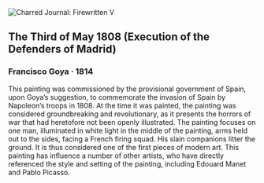 <div class="artwork-of-the-day">
  <div class="container">
    <div class="img-wrapper">
      <img
        src="https://uploads4.wikiart.org/images/francisco-goya/execution-of-the-defenders-of-madrid-3rd-may-1808-1814.jpg!Large.jpg"
        alt="Charred Journal: Firewritten V" />
    </div>
    <div class="artwork-detail">
      <div class="artwork-origin"> 
        <h2 class="artwork-name">The Third of May 1808 (Execution of the Defenders of Madrid)</h2>
        <h3 class="artist">
          Francisco Goya
                    ·  1814
        </h3>
      </div>
      <p class="description">
        <span class="artwork-description-text ng-binding" ng-bind-html="viewModel.ArtworkOfTheDay.Description | unsafe">This painting was commissioned by the provisional government of Spain, upon Goya’s suggestion, to commemorate the invasion of Spain by Napoleon’s troops in 1808. At the time it was painted, the painting was considered groundbreaking and revolutionary, as it presents the horrors of war that had heretofore not been openly illustrated. The painting focuses on one man, illuminated in white light in the middle of the painting, arms held out to the sides, facing a French firing squad. His slain companions litter the ground. It is thus considered one of the first pieces of modern art. This painting has influence a number of other artists, who have directly referenced the style and setting of the painting, including Edouard Manet and Pablo Picasso. </span>
                        <div class="text-shadow-container" ng-show="showShadow" style=""></div>
      </p>
    </div>
  </div>

</div>
